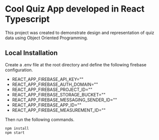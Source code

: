 # Cool Quiz App developed in React Typescript

This project was created to demonstrate design and representation of quiz data using Object Oriented Programming.

## Local Installation
Create a .env file at the root directory and define the following firebase configuration.
* REACT_APP_FIREBASE_API_KEY=""
* REACT_APP_FIREBASE_AUTH_DOMAIN=""
* REACT_APP_FIREBASE_PROJECT_ID=""
* REACT_APP_FIREBASE_STORAGE_BUCKET=""
* REACT_APP_FIREBASE_MESSAGING_SENDER_ID=""
* REACT_APP_FIREBASE_APP_ID=""
* REACT_APP_FIREBASE_MEASUREMENT_ID=""

Then run the following commands.
```
npm install
npm start
```
